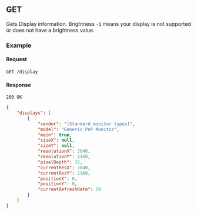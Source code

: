 ## GET

Gets Display information. Brightness `-1` means your display is not supported
or does not have a brightness value.

### Example

#### Request

`GET /display`

#### Response

`200 OK`

```json
{
    "displays": [
        {
            "vendor": "(Standard monitor types)",
            "model": "Generic PnP Monitor",
            "main": true,
            "sizeX": null,
            "sizeY": null,
            "resolutionX": 3840,
            "resolutionY": 2160,
            "pixelDepth": 32,
            "currentResX": 3840,
            "currentResY": 2160,
            "positionX": 0,
            "positionY": 0,
            "currentRefreshRate": 59
        }
    ]
}
```
